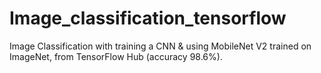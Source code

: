 # Image_classification_tensorflow

Image Classification with training a CNN & using MobileNet V2 trained on ImageNet, from TensorFlow Hub (accuracy 98.6%).


